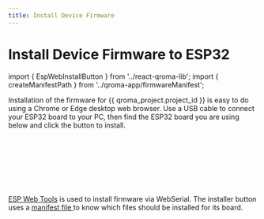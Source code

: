 ```yaml
---
title: Install Device Firmware
---
```


# Install Device Firmware to ESP32

import { EspWebInstallButton } from '../react-qroma-lib';
import { createManifestPath } from '../qroma-app/firmwareManifest';


Installation of the firmware for {{ qroma_project.project_id }} is easy to do using a Chrome or Edge desktop
web browser. Use a USB cable to connect your ESP32 board to your PC, then find the ESP32 board 
you are using below and click the button to install.

<div title='ESP32 Dev Board'>
  <EspWebInstallButton
    label='Install on ESP32 Dev Board'
    instructionsText="Plug your ESP32 Dev board into your computer's USB port and click the button below to install firmware."
    manifestPath={createManifestPath('qroma/versions/0.1.0/firmware/esp32dev/{{ qroma_project.project_id }}-manifest-esp32.json')}
    />
</div>

<br/>
<br/>

<div title='TinyPICO Board'>
  <EspWebInstallButton
    label='Install on TinyPICO Board'
    instructionsText="Plug your TinyPICO board into your computer's USB port and click the button below to install firmware."
    manifestPath={createManifestPath('qroma/versions/0.1.0/firmware/tinypico/{{ qroma_project.project_id }}-manifest-um_tinypico.json')}
    />
</div>

<br/>
<br/>

<div title='ESP32 Dev Board'>
  <EspWebInstallButton
    label='Install on Adafruit QT Py Board'
    instructionsText="Plug your Adafruit QT Py board into your computer's USB port and click the button below to install firmware."
    manifestPath={createManifestPath('qroma/versions/0.1.0/firmware/adafruit_qtpy_esp32c3/{{ qroma_project.project_id }}-manifest-adafruit_qtpy_esp32c3.json')}
    />
</div>

<br/>
<br/>
<br/>
<a href='https://esphome.github.io/esp-web-tools/'>ESP Web Tools</a> is used to install firmware via WebSerial. The installer button uses a <a href={createManifestPath('qroma/versions/0.1.0/firmware/esp32dev/{{ qroma_project.project_id }}-manifest-esp32.json')} target=''>manifest file </a> to know which files should be installed for its board.
